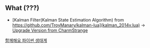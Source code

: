 ## What (???)

- [Kalman Filter(Kalman State Estimation Algorithm) from https://github.com/TroyManary/kalman-lua](kalman_2014v.lua) -> [Upgrade Version from CharmStrange](kalman_2024v.lua)

[함께해요 파이썬 생태계](https://wikidocs.net/book/14021)
